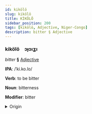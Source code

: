 ```yaml
---
id: kikölö
slug: kikölö
title: KİKÖLÖ
sidebar_position: 200
tags: [kikölö, Adjective, Niger-Congo]
description: bitter § Adjective
---
```


### kikölö&emsp;<span kind="abugida">ɔɟɔıʓı</span>

*bitter* **§** [Adjective](../../tags/Adjective)

**IPA**: /ˈki.ko.lo/

**Verb**: to be bitter

**Noun**: bitterness

**Modifier**: bitter

<details>
    <summary>Origin</summary>
    Yoruba kikorò <br/>
    <em>Niger-Congo Language Family</em>
</details>